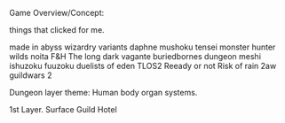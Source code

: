 Game Overview/Concept:

things that clicked for me.

made in abyss
wizardry variants daphne
mushoku tensei
monster hunter wilds
noita
F&H 
The long dark
vagante
buriedbornes
dungeon meshi
ishuzoku fuuzoku
duelists of eden
TLOS2
Reeady or not
Risk of rain 2aw
guildwars 2



Dungeon layer theme: Human body organ systems.

1st Layer. Surface 
    Guild
    Hotel